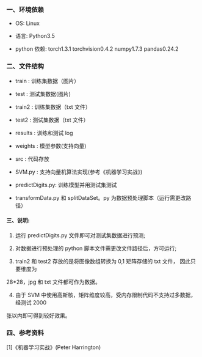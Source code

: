 ###  一、环境依赖

- OS:      Linux

- 语言:     Python3.5
- python 依赖: torch1.3.1 torchvision0.4.2 numpy1.7.3 pandas0.24.2

### 二、文件结构

- train : 训练集数据（图片）

- test : 测试集数据(图片)

- train2 : 训练集数据（txt 文件）

- test2 : 测试集数据（txt 文件）

- results : 训练和测试 log

- weights : 模型参数(支持向量)

- src : 代码存放

- SVM.py : 支持向量机算法实现(参考《机器学习实战》)

- predictDigits.py: 训练模型并用测试集测试

- transformData.py 和 splitDataSet。py 为数据预处理脚本（运行需更改路径）

#### 三、说明:

1. 运行 predictDigits.py 文件即可对测试集数据进行预测;

2. 对数据进行预处理的 python 脚本文件需更改文件路径后，方可运行;

3. train2 和 test2 存放的是将图像数组转换为 0,1 矩阵存储的 txt 文件， 因此只要维度为

28*28，jpg 和 txt 文件都可作为数据。

4. 由于 SVM 中使用高斯核，矩阵维度较高，受内存限制代码不支持过多数据，经测试 2000

张以内即可得到较好效果。

### 四、参考资料

[1]《机器学习实战》(Peter Harrington)

